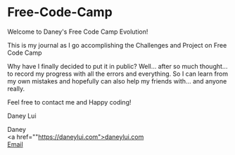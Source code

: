 # Free-Code-Camp

Welcome to Daney's Free Code Camp Evolution!

This is my journal as I go accomplishing the Challenges and Project on Free Code Camp

Why have I finally decided to put it in public? Well... after so much thought... to record my progress with all the errors and everything. So I can learn from my own mistakes and hopefully can also help my friends with... and anyone really.

Feel free to contact me and Happy coding!

Daney Lui

Daney  
<a href=""https://daneylui.com">daneylui.com</a>  
<a href="mailto:daney@daneylui.com">Email</a>

